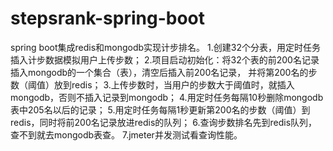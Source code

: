 # stepsrank-spring-boot
spring boot集成redis和mongodb实现计步排名。
1.创建32个分表，用定时任务插入计步数据模拟用户上传步数；
2.项目启动初始化：将32个表的前200名记录插入mongodb的一个集合（表），清空后插入前200名记录，
并将第200名的步数（阈值）放到redis；
3.上传步数时，当用户的步数大于阈值时，就插入mongodb，否则不插入记录到mongodb；
4.用定时任务每隔10秒删除mongodb表中205名以后的记录；
5.用定时任务每隔1秒更新第200名的步数（阈值）到redis，同时将前200名记录放进redis的队列；
6.查询步数排名先到redis队列，查不到就去mongodb表查。
7.jmeter并发测试看查询性能。
